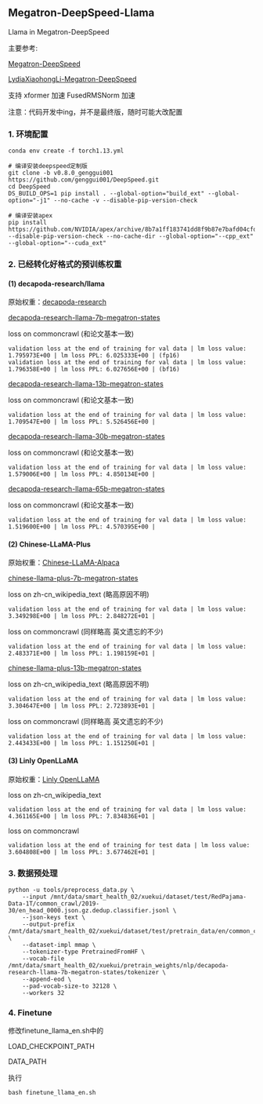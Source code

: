## Megatron-DeepSpeed-Llama
Llama in Megatron-DeepSpeed

主要参考:

[Megatron-DeepSpeed](https://github.com/microsoft/Megatron-DeepSpeed)

[LydiaXiaohongLi-Megatron-DeepSpeed](https://github.com/LydiaXiaohongLi/Megatron-DeepSpeed)

支持 xformer 加速 FusedRMSNorm 加速

注意：代码开发中ing，并不是最终版，随时可能大改配置


### 1. 环境配置
```
conda env create -f torch1.13.yml

# 编译安装deepspeed定制版
git clone -b v0.8.0_genggui001 https://github.com/genggui001/DeepSpeed.git
cd DeepSpeed
DS_BUILD_OPS=1 pip install . --global-option="build_ext" --global-option="-j1" --no-cache -v --disable-pip-version-check

# 编译安装apex
pip install https://github.com/NVIDIA/apex/archive/8b7a1ff183741dd8f9b87e7bafd04cfde99cea28.zip --disable-pip-version-check --no-cache-dir --global-option="--cpp_ext" --global-option="--cuda_ext"
```

### 2. 已经转化好格式的预训练权重

#### (1) decapoda-research/llama
原始权重：[decapoda-research](https://huggingface.co/decapoda-research)

[decapoda-research-llama-7b-megatron-states](https://huggingface.co/genggui001/decapoda-research-llama-7b-megatron-states)

loss on commoncrawl (和论文基本一致)
```
validation loss at the end of training for val data | lm loss value: 1.795973E+00 | lm loss PPL: 6.025333E+00 | (fp16)
validation loss at the end of training for val data | lm loss value: 1.796358E+00 | lm loss PPL: 6.027656E+00 | (bf16)
```

[decapoda-research-llama-13b-megatron-states](https://huggingface.co/genggui001/decapoda-research-llama-13b-megatron-states)

loss on commoncrawl (和论文基本一致)
```
validation loss at the end of training for val data | lm loss value: 1.709547E+00 | lm loss PPL: 5.526456E+00 |
```

[decapoda-research-llama-30b-megatron-states](https://huggingface.co/genggui001/decapoda-research-llama-30b-megatron-states)

loss on commoncrawl (和论文基本一致)
```
validation loss at the end of training for val data | lm loss value: 1.579006E+00 | lm loss PPL: 4.850134E+00 |
```

[decapoda-research-llama-65b-megatron-states](https://huggingface.co/genggui001/decapoda-research-llama-65b-megatron-states)

loss on commoncrawl (和论文基本一致)
```
validation loss at the end of training for val data | lm loss value: 1.519600E+00 | lm loss PPL: 4.570395E+00 |
```

#### (2) Chinese-LLaMA-Plus
原始权重：[Chinese-LLaMA-Alpaca](https://github.com/ymcui/Chinese-LLaMA-Alpaca)

[chinese-llama-plus-7b-megatron-states](https://huggingface.co/genggui001/chinese-llama-plus-7b-megatron-states)

loss on zh-cn_wikipedia_text (略高原因不明)
```
validation loss at the end of training for val data | lm loss value: 3.349298E+00 | lm loss PPL: 2.848272E+01 |
```

loss on commoncrawl (同样略高 英文遗忘的不少)
```
validation loss at the end of training for val data | lm loss value: 2.483371E+00 | lm loss PPL: 1.198159E+01 | 
```

[chinese-llama-plus-13b-megatron-states](https://huggingface.co/genggui001/chinese-llama-plus-13b-megatron-states)

loss on zh-cn_wikipedia_text (略高原因不明)
```
validation loss at the end of training for val data | lm loss value: 3.304647E+00 | lm loss PPL: 2.723893E+01 |
```

loss on commoncrawl (同样略高 英文遗忘的不少)
```
validation loss at the end of training for val data | lm loss value: 2.443433E+00 | lm loss PPL: 1.151250E+01 |
```

#### (3) Linly OpenLLaMA
原始权重：[Linly OpenLLaMA](https://github.com/CVI-SZU/Linly)


loss on zh-cn_wikipedia_text
```
validation loss at the end of training for val data | lm loss value: 4.361165E+00 | lm loss PPL: 7.834836E+01 |
```

loss on commoncrawl
```
validation loss at the end of training for test data | lm loss value: 3.604808E+00 | lm loss PPL: 3.677462E+01 | 
```


### 3. 数据预处理
```
python -u tools/preprocess_data.py \
    --input /mnt/data/smart_health_02/xuekui/dataset/test/RedPajama-Data-1T/common_crawl/2019-30/en_head_0000.json.gz.dedup.classifier.jsonl \
    --json-keys text \
    --output-prefix /mnt/data/smart_health_02/xuekui/dataset/test/pretrain_data/en/common_crawl_2019_30_tmp \
    --dataset-impl mmap \
    --tokenizer-type PretrainedFromHF \
    --vocab-file /mnt/data/smart_health_02/xuekui/pretrain_weights/nlp/decapoda-research-llama-7b-megatron-states/tokenizer \
    --append-eod \
    --pad-vocab-size-to 32128 \
    --workers 32
```


### 4. Finetune


修改finetune_llama_en.sh中的

LOAD_CHECKPOINT_PATH

DATA_PATH

执行

```
bash finetune_llama_en.sh
```




